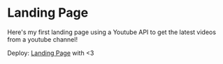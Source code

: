 # Landing Page 

Here's my first landing page using a Youtube API to get the latest videos from a youtube channel!

Deploy: [Landing Page](https://codebreaker518.github.io/async-landing-page/)
with <3
